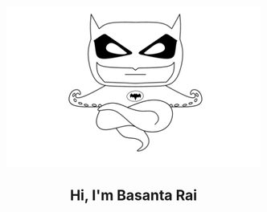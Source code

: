 <img align="center" src="./image/bactocat.png" alt="bactocat">
<h1 align="center">Hi, I'm Basanta Rai</h1>